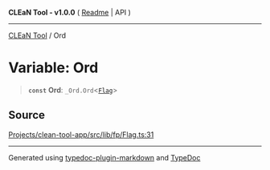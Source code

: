 **CLEaN Tool - v1.0.0** ( [Readme](../README.md) \| API )

***

[CLEaN Tool](../exports.md) / Ord

# Variable: Ord

> **`const`** **Ord**: `_Ord.Ord`\<[`Flag`](../interfaces/Flag.md)\>

## Source

[Projects/clean-tool-app/src/lib/fp/Flag.ts:31](https://github.com/yuckyh/clean-tool-app/)

***

Generated using [typedoc-plugin-markdown](https://www.npmjs.com/package/typedoc-plugin-markdown) and [TypeDoc](https://typedoc.org/)
